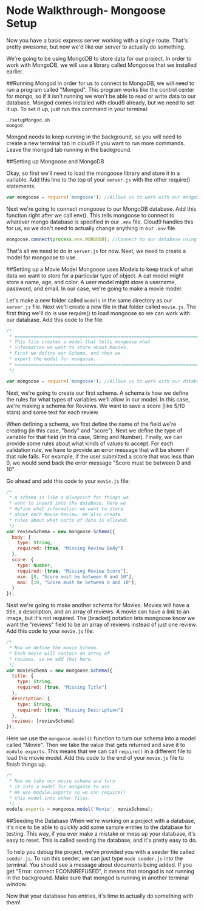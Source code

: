 # Node Walkthrough- Mongoose Setup

Now you have a basic express server working with a single route. That's pretty awesome, but now we'd like our server to actually do something.

We're going to be using MongoDB to store data for our project. In order to work with MongoDB, we will use a library called Mongoose that we installed earlier. 

##Running Mongod
In order for us to connect to MongoDB, we will need to run a program called "Mongod". This program works like the control center for mongo, so if it isn't running we won't be able to read or write data to our database. Mongod comes installed with cloud9 already, but we need to set it up. To set it up, just run this command in your terminal: 

```
./setupMongod.sh 
mongod
```
Mongod needs to keep running in the background, so you will need to create a new terminal tab in cloud9 if you want to run more commands. Leave the mongod tab running in the background.  

##Setting up Mongoose and MongoDB

Okay, so first we'll need to load the mongoose library and store it in a variable. Add this line to the top of your `server.js` with the other require() statements. 

```javascript
var mongoose = require('mongoose'); //Allows us to work with our mongoDB database
```

Next we're going to connect mongoose to our MongoDB database. Add this function right after we call env(). This tells mongoose to connect to whatever mongo database is specified in our `.env` file. Cloud9 handles this for us, so we don't need to actually change anything in our `.env` file. 

```javascript
mongoose.connect(process.env.MONGODB); //Connect to our database using the address we set in .env
```

That's all we need to do in `server.js` for now. Next, we need to create a model for mongoose to use. 

##Setting up a Movie Model
Mongoose uses Models to keep track of what data we want to store for a particular type of object. A cat model might store a name, age, and color. A user model might store a username, password, and email. In our case, we're going to make a movie model. 

Let's make a new folder called `models` in the same directory as our `server.js` file. Next we'll create a new file in that folder called `movie.js`. The first thing we'll do is use require() to load mongoose so we can work with our database. Add this code to the file:

```javascript
/*
 * ==============================================================================
 * This file creates a model that tells mongoose what 
 * information we want to store about Movies.
 * First we define our Schema, and then we 
 * export the model for mongoose.  
 * ==============================================================================
 */

var mongoose = require('mongoose'); //Allows us to work with our database (mongoDB)

```
Next, we're going to create our first schema. A schema is how we define the rules for what types of variables we'll allow in our model. In this case, we're making a schema for Reviews. We want to save a score (like  5/10 stars) and some text for each review. 

When defining a schema, we first define the name of the field we're creating (in this case, "body" and "score"). Next we define the type of variable for that field (in this case, String and Number). Finally, we can provide some rules about what kinds of values to accept. For each validation rule, we have to provide an error message that will be shown if that rule fails. For example, if the user submitted a score that was less than 0, we would send back the error message "Score must be between 0 and 10". 

Go ahead and add this code to your `movie.js` file:

```javascript
/*
 * A schema is like a blueprint for things we 
 * want to insert into the database. Here we 
 * define what information we want to store
 * about each Movie Review. We also create
 * rules about what sorts of data is allowed.
 */
var reviewSchema = new mongoose.Schema({
  body: {
  	type: String,
  	required: [true, "Missing Review Body"]
  },
  score: {
  	type: Number,
  	required: [true, "Missing Review Score"],
  	min: [0, "Score must be between 0 and 10"],
  	max: [10, "Score must be between 0 and 10"],
  }
});
```

Next we're going to make another schema for Movies. Movies will have a title, a description, and an array of reviews. A movie can have a link to an image, but it's not required. The [bracket] notation lets mongoose know we want the "reviews" field to be an array of reviews instead of just one review.  Add this code to your `movie.js` file:


```javascript
/*
 * Now we define the movie Schema.
 * Each movie will contain an array of 
 * reviews, so we add that here. 
 */
var movieSchema = new mongoose.Schema({
  title: {
  	type: String,
  	required: [true, "Missing Title"]
  },
  description: {
  	type: String,
  	required: [true, "Missing Description"]
  },
  reviews: [reviewSchema]
});
```

Here we use the `mongoose.model()` function to turn our schema into a model called "Movie". Then we take the value that gets returned and save it to `module.exports`. This means that we can call `require()` in a different file to load this movie model. Add this code to the end of your `movie.js` file to finish things up. 

```javascript
/*
 * Now we take our movie schema and turn
 * it into a model for mongoose to use.
 * We use module.exports so we can require() 
 * this model into other files. 
 */
module.exports = mongoose.model('Movie', movieSchema);
```


##Seeding the Database
When we're working on a project with a database, it's nice to be able to quickly add some sample entries to the database for testing. This way, if you ever make a mistake or mess up your database, it's easy to reset. This is called seeding the database, and it's pretty easy to do.  

To help you debug the project, we've provided you with a seeder file called `seeder.js`. To run this seeder, we can just type `node seeder.js` into the terminal. You should see a message about documents being added. If you get "Error: connect ECONNREFUSED", it means that mongod is not running in the background. Make sure that mongod is running in another terminal window.  

Now that your database has entries, it's time to actually do something with them!